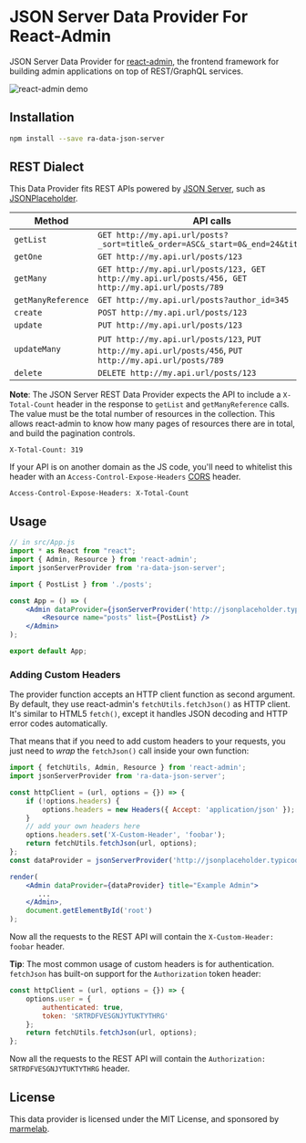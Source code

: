 # JSON Server Data Provider For React-Admin

JSON Server Data Provider for [react-admin](https://github.com/marmelab/react-admin), the frontend framework for building admin applications on top of REST/GraphQL services.

![react-admin demo](http://static.marmelab.com/react-admin.gif)

## Installation

```sh
npm install --save ra-data-json-server
```

## REST Dialect

This Data Provider fits REST APIs powered by [JSON Server](https://github.com/typicode/json-server), such as [JSONPlaceholder](http://jsonplaceholder.typicode.com/).

| Method             | API calls                                                                                               |
| ------------------ | ------------------------------------------------------------------------------------------------------- |
| `getList`          | `GET http://my.api.url/posts?_sort=title&_order=ASC&_start=0&_end=24&title=bar`                         |
| `getOne`           | `GET http://my.api.url/posts/123`                                                                       |
| `getMany`          | `GET http://my.api.url/posts/123, GET http://my.api.url/posts/456, GET http://my.api.url/posts/789`     |
| `getManyReference` | `GET http://my.api.url/posts?author_id=345`                                                             |
| `create`           | `POST http://my.api.url/posts/123`                                                                      |
| `update`           | `PUT http://my.api.url/posts/123`                                                                       |
| `updateMany`       | `PUT http://my.api.url/posts/123`, `PUT http://my.api.url/posts/456`, `PUT http://my.api.url/posts/789` |
| `delete`           | `DELETE http://my.api.url/posts/123`                                                                    |

**Note**: The JSON Server REST Data Provider expects the API to include a `X-Total-Count` header in the response to `getList` and `getManyReference` calls. The value must be the total number of resources in the collection. This allows react-admin to know how many pages of resources there are in total, and build the pagination controls.

```
X-Total-Count: 319
```

If your API is on another domain as the JS code, you'll need to whitelist this header with an `Access-Control-Expose-Headers` [CORS](https://developer.mozilla.org/en-US/docs/Web/HTTP/Access_control_CORS) header.

```
Access-Control-Expose-Headers: X-Total-Count
```

## Usage

```jsx
// in src/App.js
import * as React from "react";
import { Admin, Resource } from 'react-admin';
import jsonServerProvider from 'ra-data-json-server';

import { PostList } from './posts';

const App = () => (
    <Admin dataProvider={jsonServerProvider('http://jsonplaceholder.typicode.com')}>
        <Resource name="posts" list={PostList} />
    </Admin>
);

export default App;
```

### Adding Custom Headers

The provider function accepts an HTTP client function as second argument. By default, they use react-admin's `fetchUtils.fetchJson()` as HTTP client. It's similar to HTML5 `fetch()`, except it handles JSON decoding and HTTP error codes automatically.

That means that if you need to add custom headers to your requests, you just need to *wrap* the `fetchJson()` call inside your own function:

```jsx
import { fetchUtils, Admin, Resource } from 'react-admin';
import jsonServerProvider from 'ra-data-json-server';

const httpClient = (url, options = {}) => {
    if (!options.headers) {
        options.headers = new Headers({ Accept: 'application/json' });
    }
    // add your own headers here
    options.headers.set('X-Custom-Header', 'foobar');
    return fetchUtils.fetchJson(url, options);
};
const dataProvider = jsonServerProvider('http://jsonplaceholder.typicode.com', httpClient);

render(
    <Admin dataProvider={dataProvider} title="Example Admin">
       ...
    </Admin>,
    document.getElementById('root')
);
```

Now all the requests to the REST API will contain the `X-Custom-Header: foobar` header.

**Tip**: The most common usage of custom headers is for authentication. `fetchJson` has built-on support for the `Authorization` token header:

```js
const httpClient = (url, options = {}) => {
    options.user = {
        authenticated: true,
        token: 'SRTRDFVESGNJYTUKTYTHRG'
    };
    return fetchUtils.fetchJson(url, options);
};
```

Now all the requests to the REST API will contain the `Authorization: SRTRDFVESGNJYTUKTYTHRG` header.

## License

This data provider is licensed under the MIT License, and sponsored by [marmelab](http://marmelab.com).
